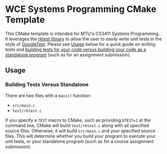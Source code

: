 # WCE Systems Programming CMake Template

This CMake template is intended for MTU's CS3411 Systems Programming. It leverages
the [rktest library](https://github.com/Warwolt/rktest) to allow the user to easily
write unit tests in the style of [GoogleTest](https://google.github.io/googletest/).
Please see [Usage](#usage) below for a quick guide on writing tests and
[building tests for your code versus building your code as a standalone
program](#building-tests-versus-standalone) (such as for
an assignment submission).

## Usage

### Building Tests Versus Standalone

There are two files with a `main()` function:

- `src/main.c`
- `test/rktest.c`

If you specify a `TEST` macro to CMake, such as providing `DTEST=1` at the command
line, CMake will build `test/rktest.c` along with all specified source files.
Otherwise, it will build `src/main.c` and your specified source files. This will
determine whether you build your program to execute your unit tests, or your
standalone program (such as for a course assignment submission).